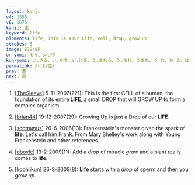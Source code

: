 ```yaml
---
layout: kanji
v4: 1555
v6: 1675
kanji: 生
keyword: life
elements: life, This is Your Life, cell, drop, grow up
strokes: 5
image: E7949F
on-yomi: セイ、ショウ
kun-yomi: い.きる、い.かす、い.ける、う.まれる、う.まれ、うまれ、う.む、お.う、は.える、は.やす、き、なま、なま-、な.る、な.す、む.す、-う
permalink: /rtk/生/
prev: 憲
next: 星
---
```


1) [<a href="http://kanji.koohii.com/profile/TheSleeve">TheSleeve</a>] 5-11-2007(221): This is the first CELL of a human, the foundation of its entire<strong> LIFE</strong>, a small DROP that will GROW UP to form a complex organism.

2) [<a href="http://kanji.koohii.com/profile/brian44">brian44</a>] 19-12-2007(29): Growing Up is just a Drop of our<strong> LIFE</strong>.

3) [<a href="http://kanji.koohii.com/profile/scottamus">scottamus</a>] 26-6-2006(13): Frankenstein&#039;s monster given the spark of<strong> life</strong>. Let&#039;s call him Frank. From Mary Shelley&#039;s work along with Young Frankenstein and other references.

4) [<a href="http://kanji.koohii.com/profile/dboyle">dboyle</a>] 13-2-2009(11): Add a <em>drop</em> of miracle <em>grow</em> and a plant really comes to<strong> life</strong>.

5) [<a href="http://kanji.koohii.com/profile/koohiikun">koohiikun</a>] 26-8-2009(8): <strong>Life</strong> starts with a <em>drop</em> of sperm and then you <em>grow up</em>.

